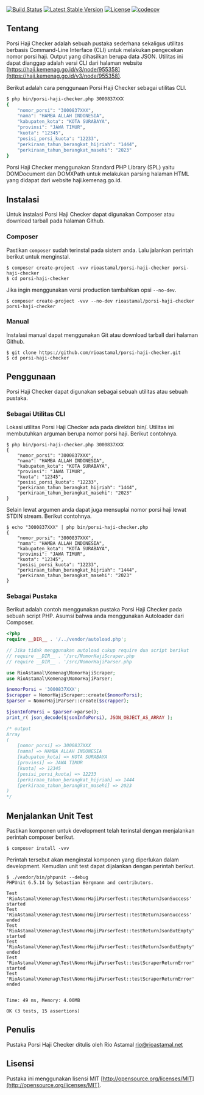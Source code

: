 [![Build Status](https://travis-ci.org/rioastamal/porsi-haji-checker.svg?branch=master)](https://travis-ci.org/rioastamal/terbilang)
[![Latest Stable Version](https://poser.pugx.org/rioastamal/porsi-haji-checker/v/stable)](https://packagist.org/packages/rioastamal/porsi-haji-checker)
[![License](https://poser.pugx.org/rioastamal/porsi-haji-checker/license)](https://packagist.org/packages/rioastamal/porsi-haji-checker)
[![codecov](https://codecov.io/gh/rioastamal/porsi-haji-checker/branch/master/graph/badge.svg)](https://codecov.io/gh/rioastamal/porsi-haji-checker)

## Tentang

Porsi Haji Checker adalah sebuah pustaka sederhana sekaligus utilitas berbasis Command-Line Interface (CLI) untuk melakukan pengecekan nomor porsi haji. Output yang dihasilkan berupa data JSON. Utilitas ini dapat dianggap adalah versi CLI dari halaman website [https://haji.kemenag.go.id/v3/node/955358](https://haji.kemenag.go.id/v3/node/955358).

Berikut adalah cara penggunaan Porsi Haji Checker sebagai utilitas CLI.

```bash
$ php bin/porsi-haji-checker.php 3000837XXX
{
    "nomor_porsi": "3000837XXX",
    "nama": "HAMBA ALLAH INDONESIA",
    "kabupaten_kota": "KOTA SURABAYA",
    "provinsi": "JAWA TIMUR",
    "kuota": "12345",
    "posisi_porsi_kuota": "12233",
    "perkiraan_tahun_berangkat_hijriah": "1444",
    "perkiraan_tahun_berangkat_masehi": "2023"
}
```

Porsi Haji Checker menggunakan Standard PHP Library (SPL) yaitu DOMDocument dan DOMXPath untuk melakukan parsing halaman HTML yang didapat dari website haji.kemenag.go.id.

## Instalasi

Untuk instalasi Porsi Haji Checker dapat digunakan Composer atau download tarball pada halaman Github.


### Composer

Pastikan `composer` sudah terinstal pada sistem anda. Lalu jalankan perintah berikut untuk menginstal.

```
$ composer create-project -vvv rioastamal/porsi-haji-checker porsi-haji-checker
$ cd porsi-haji-checker
```

Jika ingin menggunakan versi production tambahkan opsi `--no-dev`.

```
$ composer create-project -vvv --no-dev rioastamal/porsi-haji-checker porsi-haji-checker
```

### Manual

Instalasi manual dapat menggunakan Git atau download tarball dari halaman Github.

```
$ git clone https://github.com/rioastamal/porsi-haji-checker.git
$ cd porsi-haji-checker
```

## Penggunaan

Porsi Haji Checker dapat digunakan sebagai sebuah utilitas atau sebuah pustaka.

### Sebagai Utilitas CLI

Lokasi utilitas Porsi Haji Checker ada pada direktori bin/. Utilitas ini membutuhkan arguman berupa nomor porsi haji. Berikut contohnya.

```
$ php bin/porsi-haji-checker.php 3000837XXX
{
    "nomor_porsi": "3000837XXX",
    "nama": "HAMBA ALLAH INDONESIA",
    "kabupaten_kota": "KOTA SURABAYA",
    "provinsi": "JAWA TIMUR",
    "kuota": "12345",
    "posisi_porsi_kuota": "12233",
    "perkiraan_tahun_berangkat_hijriah": "1444",
    "perkiraan_tahun_berangkat_masehi": "2023"
}
```

Selain lewat argumen anda dapat juga mensuplai nomor porsi haji lewat STDIN stream. Berikut contohnya.

```
$ echo "3000837XXX" | php bin/porsi-haji-checker.php
{
    "nomor_porsi": "3000837XXX",
    "nama": "HAMBA ALLAH INDONESIA",
    "kabupaten_kota": "KOTA SURABAYA",
    "provinsi": "JAWA TIMUR",
    "kuota": "12345",
    "posisi_porsi_kuota": "12233",
    "perkiraan_tahun_berangkat_hijriah": "1444",
    "perkiraan_tahun_berangkat_masehi": "2023"
}
```

### Sebagai Pustaka

Berikut adalah contoh menggunakan pustaka Porsi Haji Checker pada sebuah script PHP. Asumsi bahwa anda menggunakan Autoloader dari Composer.

```php
<?php
require __DIR__ . '/../vendor/autoload.php';

// Jika tidak menggunakan autoload cukup require dua script berikut
// require __DIR__ . '/src/NomorHajiScraper.php
// require __DIR__ . '/src/NomorHajiParser.php

use RioAstamal\Kemenag\NomorHajiScraper;
use RioAstamal\Kemenag\NomorHajiParser;

$nomorPorsi = '3000837XXX';
$scrapper = NomorHajiScraper::create($nomorPorsi);
$parser = NomorHajiParser::create($scrapper);

$jsonInfoPorsi = $parser->parse();
print_r( json_decode($jsonInfoPorsi), JSON_OBJECT_AS_ARRAY );

/* output
Array
(
    [nomor_porsi] => 3000837XXX
    [nama] => HAMBA ALLAH INDONESIA
    [kabupaten_kota] => KOTA SURABAYA
    [provinsi] => JAWA TIMUR
    [kuota] => 12345
    [posisi_porsi_kuota] => 12233
    [perkiraan_tahun_berangkat_hijriah] => 1444
    [perkiraan_tahun_berangkat_masehi] => 2023
)
*/
```

## Menjalankan Unit Test

Pastikan komponen untuk development telah terinstal dengan menjalankan perintah composer berikut.

```
$ composer install -vvv
```

Perintah tersebut akan menginstal komponen yang diperlukan dalam development. Kemudian unit test dapat dijalankan dengan perintah berikut.

```
$ ./vendor/bin/phpunit --debug
PHPUnit 6.5.14 by Sebastian Bergmann and contributors.

Test 'RioAstamal\Kemenag\Test\NomorHajiParserTest::testReturnJsonSuccess' started
Test 'RioAstamal\Kemenag\Test\NomorHajiParserTest::testReturnJsonSuccess' ended
Test 'RioAstamal\Kemenag\Test\NomorHajiParserTest::testReturnJsonButEmpty' started
Test 'RioAstamal\Kemenag\Test\NomorHajiParserTest::testReturnJsonButEmpty' ended
Test 'RioAstamal\Kemenag\Test\NomorHajiParserTest::testScraperReturnError' started
Test 'RioAstamal\Kemenag\Test\NomorHajiParserTest::testScraperReturnError' ended


Time: 49 ms, Memory: 4.00MB

OK (3 tests, 15 assertions)
```

## Penulis

Pustaka Porsi Haji Checker ditulis oleh Rio Astamal <rio@rioastamal.net>

## Lisensi

Pustaka ini menggunakan lisensi MIT [http://opensource.org/licenses/MIT](http://opensource.org/licenses/MIT).